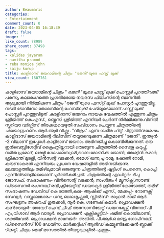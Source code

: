 ```yaml
---
author: Beaumaris
categories:
- Entertainment
comment_count: 0
date: 2023-04-05 16:18:39
draft: false
image: ''
like_count: 78989
share_count: 37498
tags:
- kalidas jayaram
- namitha pramod
- reba monica john
- saiju kurup
title: കാളിദാസ് ജയറാമിന്റെ ചിത്രം "രജനി"യുടെ ഫസ്റ്റ് ലുക്ക്‌
view_count: 1607761
---
```


*കാളിദാസ് ജയറാമിന്റെ ചിത്രം " രജനി "യുടെ ഫസ്റ്റ് ലുക്ക്‌ പോസ്റ്റർ പുറത്തിറങ്ങി* പരസ്യ കലാരംഗത്തെ പ്രഗൽഭരായ നവരസ ഫിലിംസിന്റെ ബാനറിൽ ആദ്യമായി നിർമ്മിക്കുന്ന ചിത്രം "രജനി"യുടെ ഫസ്‌റ്റ് ലുക്ക്‌ പോസ്റ്റർ പുറത്തുവിട്ടു. നടൻ ടോവിനോ തോമസിന്റെ ഫേസ്ബുക്ക് പേജിലൂടെയാണ് ഫസ്റ്റ് ലുക്ക് പോസ്റ്റർ പുറത്തുവിട്ടത് .കാളിദാസ് ജയറാം നായക വേഷത്തിൽ എത്തുന്ന ചിത്രം ശ്രീജിത്ത് കെ.എസ്., ബ്ലെസി ശ്രീജിത്ത് എന്നിവര്‍ ചേര്‍ന്ന് നിര്‍മ്മിക്കുന്നു.വിനില്‍ സ്കറിയാ വര്‍ഗ്ഗീസ് തിരക്കഥയെഴുതി സംവിധാനം ചെയ്യുന്ന ചിത്രത്തിന്റെ ഛായാഗ്രഹണം ആർ.ആർ വിഷ്ണു . "വിക്രം" എന്ന ഗംഭീര ഹിറ്റ് ചിത്രത്തിനുശേഷം കാളിദാസ് ജയറാമിന്റെ റിലീസിന് തയ്യാറെടുക്കുന്ന ചിത്രമാണ് "രജനി". ഇന്ത്യൻ -2 വിലാണ് ഇപ്പോൾ കാളിദാസ് ജയറാം അഭിനയിച്ചു കൊണ്ടിരിക്കുന്നത്. ഒരു ഇൻവെസ്റ്റിഗേറ്റീവ് ക്രൈംത്രില്ലറായി ഒരുങ്ങുന്ന ചിത്രത്തിൽ സൈജു കുറുപ്പ്, നമിത പ്രമോദ്, ലക്ഷ്മി ഗോപാലസ്വാമി,റെബ മോണിക്ക ജോൺ, അശ്വിൻ കുമാർ, ശ്രീകാന്ത് മുരളി, വിൻസന്റ് വടക്കൻ, രമേശ് ഖന്ന,പൂ രാമു, ഷോൺ റോമി, കരുണാകരൻ എന്നിവരും പ്രധാന വേഷങ്ങളിൽ അഭിനയിക്കുന്നു. മലയാളത്തിലും തമിഴിലുമായി ഒരുങ്ങുന്ന ചിത്രത്തിന്റെ ഷൂട്ടിംഗ് ചെന്നൈ, കൊച്ചി എന്നിവിടങ്ങളിലായാണ് പൂർത്തീകരിച്ചത്. ചിത്രത്തിന്റെ എഡിറ്റര്‍- ദീപു ജോസഫ്. സംഭാഷണം- വിന്‍സെന്റ് വടക്കന്‍, സംഗീതം 4 മ്യൂസിക്സ്.സൗണ്ട് ഡിസൈനർ രംഗനാഥ് രവി,ക്രിയേറ്റീവ് ഡയറക്ടർ ശ്രീജിത്ത് കോടോത്ത്, തമിഴ് സംഭാഷണം ഡേവിഡ് കെ രാജൻ,കല- ആഷിക്ക് എസ്., മേക്കപ്പ്- റോണക്സ് സേവ്യര്‍, വസ്ത്രാലങ്കാരം- ധന്യ ബാലകൃഷ്ണന്‍, സ്റ്റില്‍സ്- രാഹുൽ രാജ് ആർ. സംഘട്ടനം അഷ്റഫ് ഗുരുക്കൾ, നൂർ കെ, ഗണേഷ് കുമാർ. പ്രൊഡക്ഷന്‍ കണ്‍ട്രോളര്‍- ജാവേദ് ചെമ്പ്,ചീഫ് അസോസിയേറ്റ് ഡയറക്ടേഴ്സ് വിനോദ് പി എം,വിശാഖ് ആർ വാര്യർ. പ്രൊഡക്ഷന്‍ എക്സിക്യൂട്ടീവ്- ഷമീജ് കൊയിലാണ്ടി, ശക്തിവേൽ. പ്രൊഡക്ഷൻ മാനേജർ- അഖിൽ. പി.ആർ.ഒ മഞ്ജു ഗോപിനാഥ്. ഡിസൈൻസ് 100 ഡേയ്സ്. മാർക്കറ്റിംഗ് ആൻഡ് കമ്മ്യൂണിക്കേഷൻ ബ്ലാക്ക് ടിക്കറ്റ്. ചിത്രം മെയ് മാസത്തിൽ തീയറ്ററുകളിൽ എത്തും.
